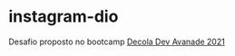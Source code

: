 # instagram-dio
Desafio proposto no bootcamp <a href="https://digitalinnovation.one/">Decola Dev Avanade 2021</a>
